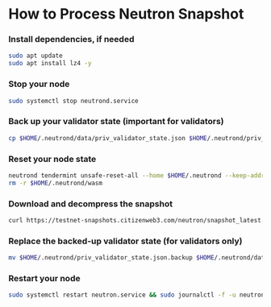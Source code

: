 # How to Process Neutron Snapshot

### Install dependencies, if needed
```bash
sudo apt update
sudo apt install lz4 -y
```

### Stop your node
```bash
sudo systemctl stop neutrond.service
```

### Back up your validator state (important for validators)
```bash
cp $HOME/.neutrond/data/priv_validator_state.json $HOME/.neutrond/priv_validator_state.json.backup
```

### Reset your node state
```bash
neutrond tendermint unsafe-reset-all --home $HOME/.neutrond --keep-addr-book
rm -r $HOME/.neutrond/wasm
```

### Download and decompress the snapshot
```bash
curl https://testnet-snapshots.citizenweb3.com/neutron/snapshot_latest.tar.lz4 | lz4 -dc - | tar -xf - -C $HOME/.gaia
```

### Replace the backed-up validator state (for validators only)
```bash
mv $HOME/.neutrond/priv_validator_state.json.backup $HOME/.neutrond/data/priv_validator_state.json
```

### Restart your node
```bash
sudo systemctl restart neutron.service && sudo journalctl -f -u neutron.service
```
